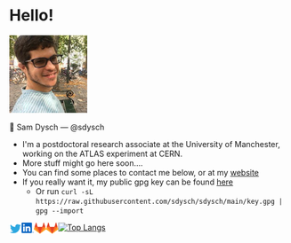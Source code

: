 # Hello!

![me](https://raw.githubusercontent.com/sdysch/sdysch/main/icons/me.png)

👋 Sam Dysch — @sdysch

- I'm a postdoctoral research associate at the University of Manchester, working on the ATLAS experiment at CERN.
- More stuff might go here soon....
- You can find some places to contact me below, or at my [website](https://sdysch.github.io/)
- If you really want it, my public gpg key can be found [here](https://raw.githubusercontent.com/sdysch/sdysch/main/key.gpg)
	- Or run `curl -sL https://raw.githubusercontent.com/sdysch/sdysch/main/key.gpg | gpg --import`
<a href="https://twitter.com/sam_dysch">
  <img align="left" alt="Sam's Twitter" width="22px" src="https://raw.githubusercontent.com/sdysch/sdysch/main/icons/twitter.svg" />
</a>
<a href="https://www.linkedin.com/in/sdysch/">
  <img align="left" alt="Sam's Linkdein" width="22px" src="https://raw.githubusercontent.com/sdysch/sdysch/main/icons/linkedin.svg" />
</a>
<a href="https://gitlab.com/sdysch">
  <img align="left" alt="Sam's Gitlab" width="22px" src="https://raw.githubusercontent.com/sdysch/sdysch/main/icons/gitlab.svg" />
</a>
<a href="https://gitlab.cern.ch/sdysch">
  <img align="left" alt="Sam's CERN Gitlab" width="22px" src="https://raw.githubusercontent.com/sdysch/sdysch/main/icons/gitlab.svg" />
</a>


[![Top Langs](https://github-readme-stats.vercel.app/api/top-langs/?username=sdysch)](https://github.com/anuraghazra/github-readme-stats)
